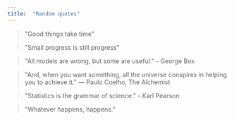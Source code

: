 ```yaml
---
title:  "Random quotes"
---
```


> "Good things take time"

> "Small progress is still progress"

> "All models are wrong, but some are useful." - George Box

> "And, when you want something, all the universe conspires in helping you to achieve it." ― Paulo Coelho, The Alchemist 

> "Statistics is the grammar of science." - Karl Pearson

> "Whatever happens, happens."

> 

> 

> 